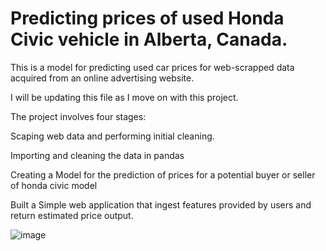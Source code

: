 # Predicting prices of used Honda Civic vehicle in Alberta, Canada.
This is a model for predicting used car prices for web-scrapped data acquired from an online advertising website.

I will be updating this file as I move on with this project.

The project involves four stages:

Scaping web data and performing initial cleaning.

Importing and cleaning the data in pandas

Creating a Model for the prediction of prices for a potential buyer or seller of honda civic model

Built a Simple web application that ingest features provided by users and return estimated price output.


![image](https://user-images.githubusercontent.com/71553115/236505622-77ab674b-7996-4b23-a8db-63d4db93e2f0.png)
